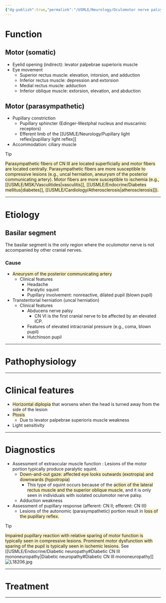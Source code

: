 ```yaml
---
{"dg-publish":true,"permalink":"/USMLE/Neurology/Oculomotor nerve palsy (III)/"}
---
```


# Function
## Motor (somatic)
- Eyelid opening (indirect): levator palpebrae superioris muscle 
- Eye movement 
	- Superior rectus muscle: elevation, intorsion, and adduction
	- Inferior rectus muscle: depression and extorsion
	- Medial rectus muscle: adduction
	- Inferior oblique muscle: extorsion, elevation, and abduction
## Motor (parasympathetic)
- Pupillary constriction
	- Pupillary sphincter (Edinger-Westphal nucleus and muscarinic receptors)
	- Efferent limb of the [[USMLE/Neurology/Pupillary light reflex\|pupillary light reflex]]
- Accommodation: ciliary muscle

>[!tip] 
><span style="background:rgba(240, 200, 0, 0.2)">Parasympathetic fibers of CN III are located superficially and motor fibers are located centrally. Parasympathetic fibers are more susceptible to compressive lesions (e.g., uncal herniation, aneurysm of the posterior communicating artery). Motor fibers are more susceptible to ischemia (e.g., [[USMLE/MSK/Vasculitides\|vasculitis]], [[USMLE/Endocrine/Diabetes mellitus\|diabetes]], [[USMLE/Cardiology/Atherosclerosis\|atherosclerosis]]).</span>

---
# Etiology
## Basilar segment
The basilar segment is the only region where the oculomotor nerve is not accompanied by other cranial nerves.
### Cause
- <span style="background:rgba(240, 200, 0, 0.2)">Aneurysm of the posterior communicating artery</span>
	- Clinical features
		- Headache
		- Paralytic squint
		- Pupillary involvement: nonreactive, dilated pupil (blown pupil)
- Transtentorial herniation (uncal herniation)
	- Clinical features
		- Abducens nerve palsy 
			- CN VI is the first cranial nerve to be affected by an elevated ICP.
		- Features of elevated intracranial pressure (e.g., coma, blown pupil)
		- Hutchinson pupil 


---
# Pathophysiology


---
# Clinical features
- <span style="background:rgba(240, 200, 0, 0.2)">Horizontal diplopia</span> that worsens when the head is turned away from the side of the lesion 
- <span style="background:rgba(240, 200, 0, 0.2)">Ptosis </span>
	- Due to levator palpebrae superioris muscle weakness
- Light sensitivity

---
# Diagnostics
- Assessment of extraocular muscle function : Lesions of the motor portion typically produce paralytic squint. 
	- <span style="background:rgba(240, 200, 0, 0.2)">Down-and-out gaze: affected eye looks outwards (exotropia) and downwards (hypotropia) </span>
		- This type of squint occurs because of the <span style="background:rgba(240, 200, 0, 0.2)">action of the lateral rectus muscle and the superior oblique muscle</span>, and it is only seen in individuals with isolated oculomotor nerve palsy.
	- Adduction weakness
- Assessment of pupillary response (afferent: CN II; efferent: CN III) 
	- Lesions of the autonomic (parasympathetic) portion result in <span style="background:rgba(240, 200, 0, 0.2)">loss of the pupillary reflex.</span>

>[!tip] 
><span style="background:rgba(240, 200, 0, 0.2)">Impaired pupillary reaction with relative sparing of motor function is typically seen in compressive lesions. Prominent motor dysfunction with sparing of the pupil is typically seen in ischemic lesions.</span> See [[USMLE/Endocrine/Diabetic neuropathy#Diabetic CN III mononeuropathy\|Diabetic neuropathy#Diabetic CN III mononeuropathy]]![L18206.jpg](/img/user/appendix/L18206.jpg)

---
# Treatment


---
